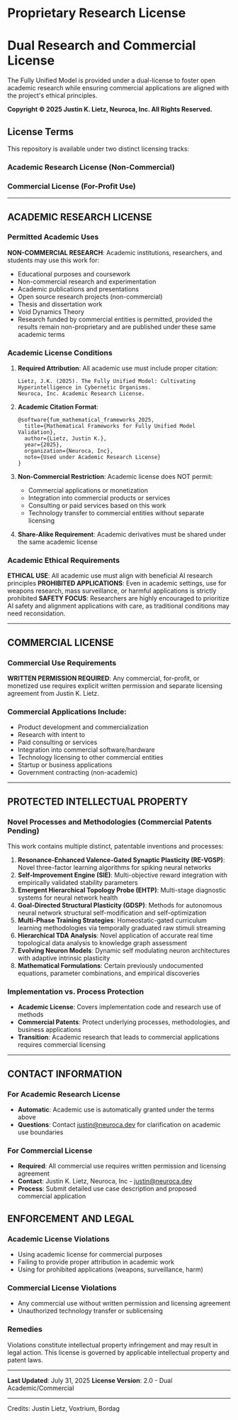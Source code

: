 # Proprietary Research License

# Dual Research and Commercial License

The Fully Unified Model is provided under a dual-license to foster open academic research while ensuring commercial applications are aligned with the project's ethical principles.


**Copyright © 2025 Justin K. Lietz, Neuroca, Inc. All Rights Reserved.**

## License Terms

This repository is available under two distinct licensing tracks:

### Academic Research License (Non-Commercial)
### Commercial License (For-Profit Use)

---

## ACADEMIC RESEARCH LICENSE

### Permitted Academic Uses

**NON-COMMERCIAL RESEARCH**: Academic institutions, researchers, and students may use this work for:
- Educational purposes and coursework
- Non-commercial research and experimentation  
- Academic publications and presentations
- Open source research projects (non-commercial)
- Thesis and dissertation work
- Void Dynamics Theory
- Research funded by commercial entities is permitted, provided the results remain non-proprietary and are published under these same academic terms

### Academic License Conditions

1. **Required Attribution**: All academic use must include proper citation:
   ```
   Lietz, J.K. (2025). The Fully Unified Model: Cultivating Hyperintelligence in Cybernetic Organisms. 
   Neuroca, Inc. Academic Research License.
   ```

2. **Academic Citation Format**:
   ```
   @software{fum_mathematical_frameworks_2025,
     title={Mathematical Frameworks for Fully Unified Model Validation},
     author={Lietz, Justin K.},
     year={2025},
     organization={Neuroca, Inc},
     note={Used under Academic Research License}
   }
   ```

3. **Non-Commercial Restriction**: Academic license does NOT permit:
   - Commercial applications or monetization
   - Integration into commercial products or services
   - Consulting or paid services based on this work
   - Technology transfer to commercial entities without separate licensing

4. **Share-Alike Requirement**: Academic derivatives must be shared under the same academic license

### Academic Ethical Requirements

**ETHICAL USE**: All academic use must align with beneficial AI research principles
**PROHIBITED APPLICATIONS**: Even in academic settings, use for weapons research, mass surveillance, or harmful applications is strictly prohibited
**SAFETY FOCUS**: Researchers are highly encouraged to prioritize AI safety and alignment applications with care, as traditional conditions may need reconsidation.

---

## COMMERCIAL LICENSE

### Commercial Use Requirements

**WRITTEN PERMISSION REQUIRED**: Any commercial, for-profit, or monetized use requires explicit written permission and separate licensing agreement from Justin K. Lietz.

### Commercial Applications Include:
- Product development and commercialization
- Research with intent to 
- Paid consulting or services
- Integration into commercial software/hardware
- Technology licensing to other commercial entities
- Startup or business applications
- Government contracting (non-academic)

---

## PROTECTED INTELLECTUAL PROPERTY

### Novel Processes and Methodologies (Commercial Patents Pending)

This work contains multiple distinct, patentable inventions and processes:

1. **Resonance-Enhanced Valence-Gated Synaptic Plasticity (RE-VGSP)**: Novel three-factor learning algorithms for spiking neural networks
2. **Self-Improvement Engine (SIE)**: Multi-objective reward integration with empirically validated stability parameters  
3. **Emergent Hierarchical Topology Probe (EHTP)**: Multi-stage diagnostic systems for neural network health
4. **Goal-Directed Structural Plasticity (GDSP)**: Methods for autonomous neural network structural self-modification and self-optimization
5. **Multi-Phase Training Strategies**: Homeostatic-gated curriculum learning methodologies via temporally graduated raw stimuli streaming
6. **Hierarchical TDA Analysis**: Novel application of accurate real time topological data analysis to knowledge graph assessment
7. **Evolving Neuron Models**: Dynamic self modulating neuron architectures with adaptive intrinsic plasticity
8. **Mathematical Formulations**: Certain previously undocumented equations, parameter combinations, and empirical discoveries

### Implementation vs. Process Protection

- **Academic License**: Covers implementation code and research use of methods
- **Commercial Patents**: Protect underlying processes, methodologies, and business applications
- **Transition**: Academic research that leads to commercial applications requires commercial licensing

---

## CONTACT INFORMATION

### For Academic Research License
- **Automatic**: Academic use is automatically granted under the terms above
- **Questions**: Contact justin@neuroca.dev for clarification on academic use boundaries

### For Commercial License  
- **Required**: All commercial use requires written permission and licensing agreement
- **Contact**: Justin K. Lietz, Neuroca, Inc - justin@neuroca.dev
- **Process**: Submit detailed use case description and proposed commercial application

## ENFORCEMENT AND LEGAL

### Academic License Violations
- Using academic license for commercial purposes
- Failing to provide proper attribution in academic work
- Using for prohibited applications (weapons, surveillance, harm)

### Commercial License Violations  
- Any commercial use without written permission and licensing agreement
- Unauthorized technology transfer or sublicensing

### Remedies
Violations constitute intellectual property infringement and may result in legal action. This license is governed by applicable intellectual property and patent laws.

---

**Last Updated**: July 31, 2025
**License Version**: 2.0 - Dual Academic/Commercial

---
Credits: Justin Lietz, Voxtrium, Bordag
